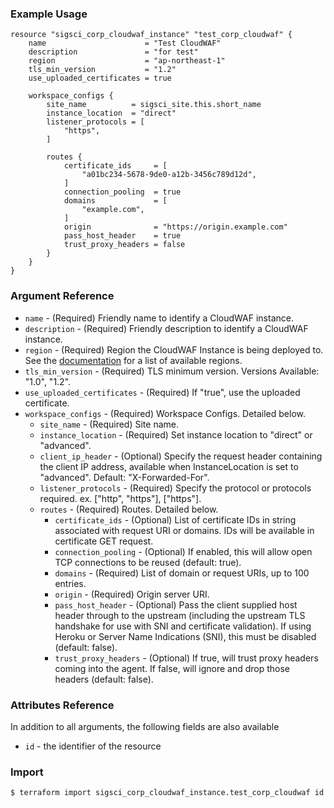 ### Example Usage

```hcl-terraform
resource "sigsci_corp_cloudwaf_instance" "test_corp_cloudwaf" {
    name                      = "Test CloudWAF"
    description               = "for test"
    region                    = "ap-northeast-1"
    tls_min_version           = "1.2"
    use_uploaded_certificates = true

    workspace_configs {
        site_name          = sigsci_site.this.short_name
        instance_location  = "direct"
        listener_protocols = [
            "https",
        ]

        routes {
            certificate_ids     = [
                "a01bc234-5678-9de0-a12b-3456c789d12d",
            ]
            connection_pooling  = true
            domains             = [
                "example.com",
            ]
            origin              = "https://origin.example.com"
            pass_host_header    = true
            trust_proxy_headers = false
        }
    }
}
```

### Argument Reference
- `name` - (Required) Friendly name to identify a CloudWAF instance.
- `description` - (Required) Friendly description to identify a CloudWAF instance.
- `region` - (Required) Region the CloudWAF Instance is being deployed to. See the [documentation](https://docs.fastly.com/signalsciences/api/#_corps__corpName__cloudwafInstances_post) for a list of available regions.
- `tls_min_version` - (Required) TLS minimum version. Versions Available: "1.0", "1.2".
- `use_uploaded_certificates` - (Required) If "true", use the uploaded certificate.
- `workspace_configs` - (Required) Workspace Configs. Detailed below.
  - `site_name` - (Required) Site name.
  - `instance_location` - (Required) Set instance location to "direct" or "advanced".
  - `client_ip_header` - (Optional) Specify the request header containing the client IP address, available when InstanceLocation is set to "advanced". Default: "X-Forwarded-For".
  - `listener_protocols` - (Required) Specify the protocol or protocols required. ex. ["http", "https"], ["https"].
  - `routes` - (Required) Routes. Detailed below.
    - `certificate_ids` - (Optional) List of certificate IDs in string associated with request URI or domains. IDs will be available in certificate GET request.
    - `connection_pooling` - (Optional) If enabled, this will allow open TCP connections to be reused (default: true).
    - `domains` - (Required) List of domain or request URIs, up to 100 entries.
    - `origin` - (Required) Origin server URI.
    - `pass_host_header` - (Optional) Pass the client supplied host header through to the upstream (including the upstream TLS handshake for use with SNI and certificate validation). If using Heroku or Server Name Indications (SNI), this must be disabled (default: false).
    - `trust_proxy_headers` - (Optional) If true, will trust proxy headers coming into the agent. If false, will ignore and drop those headers (default: false).

### Attributes Reference
In addition to all arguments, the following fields are also available
- `id` - the identifier of the resource

### Import
```
$ terraform import sigsci_corp_cloudwaf_instance.test_corp_cloudwaf id
```
